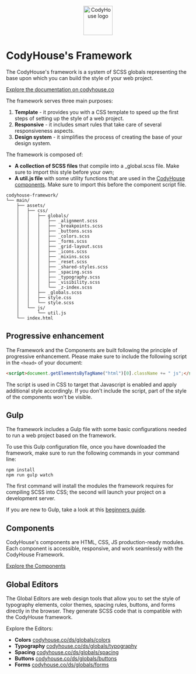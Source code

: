 <p align="center">
  <a href="https://codyhouse.co">
    <img src="https://codyhouse.co/avatar-sm.png" alt="CodyHouse logo" width=80 height=80>
  </a>
</p>


# CodyHouse's Framework
The CodyHouse's framework is a system of SCSS globals representing the base upon which you can build the style of your web project.

[Explore the documentation on codyhouse.co](https://codyhouse.co/ds/get-started)

The framework serves three main purposes:

1. **Template** - it provides you with a CSS template to speed up the first steps of setting up the style of a web project.
2. **Responsive** - it includes smart rules that take care of several responsiveness aspects.
3. **Design system** - it simplifies the process of creating the base of your design system.

The framework is composed of:

- **A collection of SCSS files** that compile into a _global.scss file. Make sure to import this style before your own;
- **A util.js file** with some utility functions that are used in the [CodyHouse components](https://codyhouse.co/ds/components). Make sure to import this before the component script file.


```text
codyhouse-framework/
└── main/
    ├── assets/
    │   ├── css/
    │   │   ├── globals/
    │   │   │   ├── _alignment.scss
    │   │   │   ├── _breakpoints.scss
    │   │   │   ├── _buttons.scss
    │   │   │   ├── _colors.scss
    │   │   │   ├── _forms.scss
    │   │   │   ├── _grid-layout.scss
    │   │   │   ├── _icons.scss
    │   │   │   ├── _mixins.scss
    │   │   │   ├── _reset.scss
    │   │   │   ├── _shared-styles.scss
    │   │   │   ├── _spacing.scss
    │   │   │   ├── _typography.scss
    │   │   │   ├── _visibility.scss
    │   │   │   └── _z-index.scss
    │   │   ├── _globals.scss
    │   │   ├── style.css
    │   │   └── style.scss
    │   └── js/
    │       └── util.js
    └── index.html
```

## Progressive enhancement
The Framework and the Components are built following the principle of progressive enhancement. Please make sure to include the following script in the `<head>` of your document:

```html
<script>document.getElementsByTagName("html")[0].className += " js";</script>
```

The script is used in CSS to target that Javascript is enabled and apply additional style accordingly. If you don't include the script, part of the style of the components won't be visible.

## Gulp
The framework includes a Gulp file with some basic configurations needed to run a web project based on the framework.

To use this Gulp configuration file, once you have downloaded the framework, make sure to run the following commands in your command line:

```
npm install
npm run gulp watch
```

The first command will install the modules the framework requires for compiling SCSS into CSS; the second will launch your project on a development server.

If you are new to Gulp, take a look at this [beginners guide](https://css-tricks.com/gulp-for-beginners/).

## Components

CodyHouse's components are HTML, CSS, JS production-ready modules. Each component is accessible, responsive, and work seamlessly with the CodyHouse Framework.

[Explore the Components](https://codyhouse.co/ds/components)

## Global Editors

The Global Editors are web design tools that allow you to set the style of typography elements, color themes, spacing rules, buttons, and forms directly in the browser. They generate SCSS code that is compatible with the CodyHouse framework.

Explore the Editors:

- **Colors** [codyhouse.co/ds/globals/colors](https://codyhouse.co/ds/globals/colors)
- **Typography** [codyhouse.co/ds/globals/typography](https://codyhouse.co/ds/globals/typography)
- **Spacing** [codyhouse.co/ds/globals/spacing](https://codyhouse.co/ds/globals/spacing)
- **Buttons** [codyhouse.co/ds/globals/buttons](https://codyhouse.co/ds/globals/buttons)
- **Forms** [codyhouse.co/ds/globals/forms](https://codyhouse.co/ds/globals/forms)